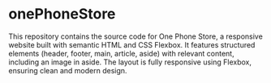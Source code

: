 # onePhoneStore
This repository contains the source code for One Phone Store, a responsive website built with semantic HTML and CSS Flexbox. It features structured elements (header, footer, main, article, aside) with relevant content, including an image in aside. The layout is fully responsive using Flexbox, ensuring clean and modern design.
